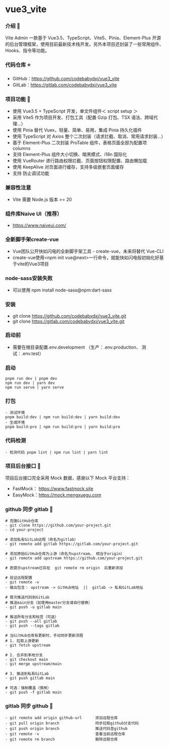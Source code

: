 # vue3_vite

### 介绍 📖

Vite Admin 一款基于 Vue3.5、TypeScript、Vite5、Pinia、Element-Plus 开源的后台管理框架，使用目前最新技术栈开发。另外本项目还封装了一些常用组件、Hooks、指令等功能。


### 代码仓库 ⭐

- GitHub：https://github.com/codebabydxj/vue3_vite
- GitLab：https://gitlab.com/codebabydxj/vue3_vite

### 项目功能 🔨

- 使用 Vue3.5 + TypeScript 开发，单文件组件＜ script setup ＞
- 采用 Vite5 作为项目开发、打包工具（配置 Gzip 打包、TSX 语法、跨域代理…）
- 使用 Pinia 替代 Vuex，轻量、简单、易用，集成 Pinia 持久化插件
- 使用 TypeScript 对 Axios 整个二次封装（请求拦截、取消、常用请求封装…）
- 基于 Element-Plus 二次封装 ProTable 组件，表格页面全部为配置项 columns
- 支持 Element-Plus 组件大小切换、暗黑模式、i18n 国际化
- 使用 VueRouter 进行路由权限拦截、页面按钮权限配置、路由懒加载
- 使用 KeepAlive 对页面进行缓存，支持多级嵌套页面缓存
- 支持 防止调试功能

### 兼容性注意

- Vite 需要 Node.js 版本 >= 20

### 组件库Naive UI（推荐）

- https://www.naiveui.com/

### 全新脚手架create-vue

- Vue团队公开快如闪电的全新脚手架工具 - create-vue，未来将替代 Vue-CLI
- create-vue使用<npm init vue@next>一行命令，就能快如闪电般初始化好基于vite的Vue3项目

### node-sass安装失败

- 可以使用 npm install node-sass@npm:dart-sass


### 安装

- git clone https://github.com/codebabydxj/vue3_vite.git
- git clone https://gitlab.com/codebabydxj/vue3_vite.git

### 启动前

- 需要在根目录配置.env.development （生产：.env.production、 测试：.env.test）

### 启动

```text
pnpm run dev | pnpm dev
npm run dev | yarn dev
npm run serve | yarn serve
```

### 打包

```text
- 测试环境
pnpm build:dev | npm run build:dev | yarn build:dev
- 生成环境
pnpm build:pro | npm run build:pro | yarn build:pro
```

### 代码检测

```text
- 检测代码 pnpm lint | npm run lint | yarn lint
```

### 项目后台接口 🧩

项目后台接口完全采用 Mock 数据，感谢以下 Mock 平台支持：

- FastMock： https://www.fastmock.site
- EasyMock：https://mock.mengxuegu.com


### github 同步 gitlab 🧩

```text
# 克隆GitHub仓库
- git clone https://github.com/your-project.git
- cd your-project

# 添加私有GitLab远程（命名为gitlab）
- git remote add gitlab https://gitlab.com/your-project.git

# 添加原始GitHub仓库为上游（命名为upstream， 相当于origin）
- git remote add upstream https://github.com/your-project.git

# 若提示upstream已存在  git remote rm origin  后重新添加

# 验证远程配置
- git remote -v
- 输出包含： upstream -> GitHub地址  ||  gitlab -> 私有GitLab地址

# 首次推送代码到GitLab
# 推送main分支（如使用master分支请自行替换）
- git push -u gitlab main

# 推送所有分支和标签（可选）
- git push --all gitlab  
- git push --tags gitlab

# 当GitHub仓库有更新时，手动同步更新流程
# 1. 拉取上游更新
- git fetch upstream

# 2. 合并到本地分支
- git checkout main
- git merge upstream/main

# 3. 推送到私有GitLab
- git push gitlab main

# 可选：强制覆盖（慎用）
- git push -f gitlab main

```

### gitlab 同步 github 🧩

```text
- git remote add origin github-url      添加远程仓库
- git pull origin branch                同步拉取github分支代码
- git push origin branch                推送代码至github
- git remote -v                         查看当前远程仓库
- git remote rm branch                  删除远程仓库
```